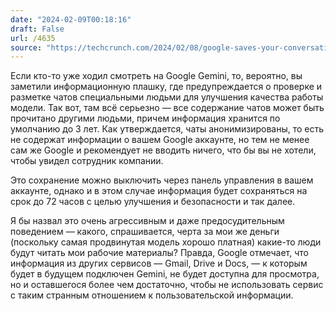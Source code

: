 ```yaml
---
date: "2024-02-09T00:18:16"
draft: False
url: /4635
source: "https://techcrunch.com/2024/02/08/google-saves-your-conversations-with-gemini-for-years-by-default/"
---
```


Если кто-то уже ходил смотреть на Google Gemini, то, вероятно, вы заметили информационную плашку, где предупреждается о проверке и разметке чатов специальными людьми для улучшения качества работы модели. Так вот, там всё серьезно — все содержание чатов может быть прочитано другими людьми, причем информация хранится по умолчанию до 3 лет. Как утверждается, чаты анонимизированы, то есть не содержат информации о вашем Google аккаунте, но тем не менее сам же Google и рекомендует не вводить ничего, что бы вы не хотели, чтобы увидел сотрудник компании.

Это сохранение можно выключить через панель управления в вашем аккаунте, однако и в этом случае информация будет сохраняться на срок до 72 часов с целью улучшения и безопасности и так далее.

Я бы назвал это очень агрессивным и даже предосудительным поведением — какого, спрашивается, черта за мои же деньги (поскольку самая продвинутая модель хорошо платная) какие-то люди будут читать мои рабочие материалы? Правда, Google отмечает, что информация из других сервисов — Gmail, Drive и Docs, — к которым будет в будущем подключен Gemini, не будет доступна для просмотра, но и оставшегося более чем достаточно, чтобы не использовать сервис с таким странным отношением к пользовательской информации.

